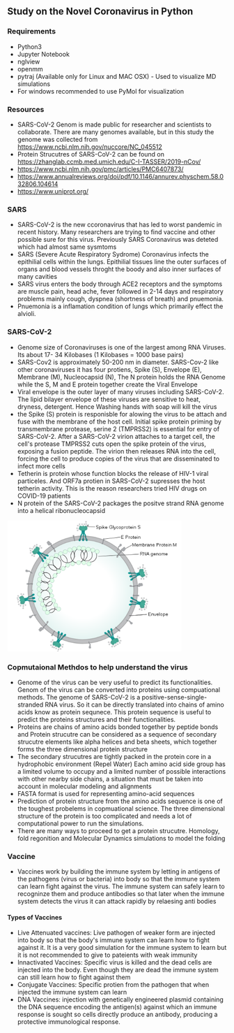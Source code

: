 ## Study on the Novel Coronavirus in Python

### Requirements
- Python3
- Jupyter Notebook
- nglview
- openmm
- pytraj (Available only for Linux and MAC OSX) - Used to visualize MD simulations
- For windows recommended to use PyMol for visualization

### Resources
- SARS-CoV-2 Genom is made public for researcher and scientists to collaborate. There are many genomes available, but in this study the genome was collected from https://www.ncbi.nlm.nih.gov/nuccore/NC_045512 
- Protein Strucutres of SARS-CoV-2 can be found on https://zhanglab.ccmb.med.umich.edu/C-I-TASSER/2019-nCov/
- https://www.ncbi.nlm.nih.gov/pmc/articles/PMC6407873/
- https://www.annualreviews.org/doi/pdf/10.1146/annurev.physchem.58.032806.104614
- https://www.uniprot.org/

### SARS
- SARS-CoV-2 is the new ccoronavirus that has led to worst pandemic in recent history. Many researchers are trying to find vaccine and other possible sure for this virus. Previously SARS Coronavirus was deteted which had almost same sysmtoms
- SARS (Severe Acute Respiratory Sydrome) Coronavirus infects the epithilial cells within the lungs. Epithilial tissues line the outer surfaces of organs and blood vessels throght the boody and also inner surfaces of many cavities
- SARS virus enters the body through ACE2 receptors and the symptoms are muscle pain, head ache, fever followed in 2-14 days and respiratory problems mainly cough, dyspnea (shortness of breath) and pnuemonia.
- Pnuemonia is a inflamation condition of lungs which primarily effect the alvioli. 

### SARS-CoV-2
- Genome size of Coronaviruses is one of the largest among RNA Viruses. Its about 17- 34 Kilobases (1 Kilobases = 1000 base pairs) 
- SARS-Cov2 is approximately 50-200 nm in diameter. SARS-Cov-2 like other coronaviruses it has four protiens, Spike (S), Envelope (E), Membrane (M), Nucleocapsid (N), The N protein holds the RNA Genome while the S, M and E protein together create the Viral Envelope
- Viral envelope is the outer layer of many viruses including SARS-CoV-2. The lipid bilayer envelope of these viruses are sensitive to heat, dryness, detergent. Hence Washing hands with soap will kill the virus
- the Spike (S) protein is responisble for alowing the virus to be attach and fuse with the membrane of the host cell. Initial spike protein priming by transmembrane protease, serine 2 (TMPRSS2) is essential for entry of SARS-CoV-2. After a SARS-CoV-2 virion attaches to a target cell, the cell's protease TMPRSS2 cuts open the spike protein of the virus, exposing a fusion peptide. The virion then releases RNA into the cell, forcing the cell to produce copies of the virus that are disseminated to infect more cells
- Tetherin is protein whose function blocks the release of HIV-1 viral particeles. And ORF7a protien in SARS-CoV-2 supresses the host tetherin activity. This is the reason researchers tried HIV drugs on COVID-19 patients
- N protein of the SARS-CoV-2 packages the positve strand RNA genome into a helical ribonucleocapsid

<img src="./Images/1.png" alt="Corona Virus Strucutre" width="400" height="300">

### Copmutaional Methdos to help understand the virus
- Genome of the virus can be very useful to predict its functionalities. Genom of the virus can be converted into proteins using compuational methods. The genome of SARS-CoV-2 is a positive-sense-single-stranded RNA virus. So it can be directly translated into chains of amino acids know as protein sequnece. This protein sequence is useful to predict the proteins structures and their functionalities. 
- Proteins are chains of amino acids bonded together by peptide bonds and Protein strucutre can be considered as a sequence of secondary strucutre elements like alpha helices and beta sheets, which together forms the three dimensional protein structure
- The secondary strucutres are tightly packed in the protein core in a hydrophobic environment (Repel Water) Each amino acid side group has a limited volume to occupy and a limited number of possible interactions with other nearby side chains, a situation that must be taken into account in molecular modeling and alignments
- FASTA format is used for representing amino-acid sequences
- Prediction of protein structure from the amino acids sequence is one of the toughest probelems in copmuational science. The three dimensional structure of the protein is too complicated and needs a lot of computational power to run the simulations. 
- There are many ways to proceed to get a protein strucutre. Homology, fold regonition and Molecular Dynamics simulations to model the folding

### Vaccine
- Vaccines work by building the immune system by letting in antigens of the pathogens (virus or bacteria) into body so that the immune system can learn fight against the virus. The immune system can safely learn to recogninze them and produce antibodies so that later when the immune system detects the virus it can attack rapidly by relaesing anti bodies

#### Types of Vaccines
- Live Attenuated vaccines: Live pathogen of weaker form are injected into body so that the body's immune system can learn how to fight against it. It is a very good simulation for the immune system to learn but it is not recommended to give to pateients with weak immunity
- Innactivated Vaccines: Specific virus is killed and the dead cells are injected into the body. Even though they are dead the immune system can still learn how to fight against them
- Conjugate Vaccines: Specific protien from the pathogen that when injected the immune system can learn
- DNA Vaccines: injection with genetically engineered plasmid containing the DNA sequence encoding the antigen(s) against which an immune response is sought so cells directly produce an antibody, producing a protective immunological response.